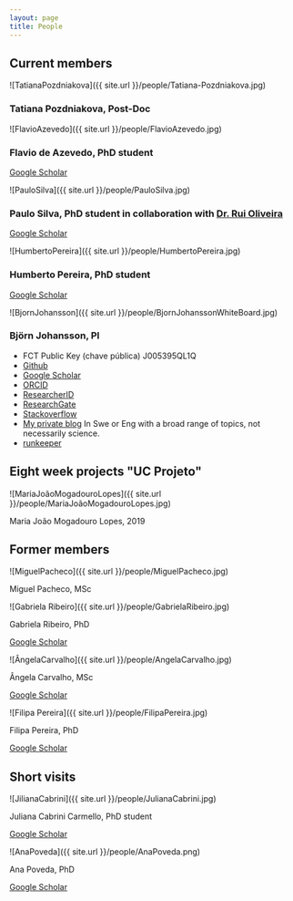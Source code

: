 ```yaml
---
layout: page
title: People
---
```


## Current members

![TatianaPozdniakova]({{ site.url }}/people/Tatiana-Pozdniakova.jpg)

### Tatiana Pozdniakova, Post-Doc

![FlavioAzevedo]({{ site.url }}/people/FlavioAzevedo.jpg)

### Flavio de Azevedo, PhD student

[Google Scholar](https://scholar.google.pt/citations?hl=en&user=lWjZURwAAAAJ&view_op=list_works&sortby=pubdate)

![PauloSilva]({{ site.url }}/people/PauloSilva.jpg)

### Paulo Silva, PhD student in collaboration with [Dr. Rui Oliveira](https://sites.google.com/site/personalwebpageofruioliveira/)

[Google Scholar](https://scholar.google.com/citations?hl=pt-PT&user=YMZQjhEAAAAJ&view_op=list_works&sortby=pubdate)

![HumbertoPereira]({{ site.url }}/people/HumbertoPereira.jpg)

### Humberto Pereira, PhD student

[Google Scholar](https://scholar.google.pt/citations?hl=en&user=v2htOOsAAAAJ&view_op=list_works&sortby=pubdate)


![BjornJohansson]({{ site.url }}/people/BjornJohanssonWhiteBoard.jpg)

### Björn Johansson, PI

- FCT Public Key (chave pública) J005395QL1Q
- [Github](https://github.com/BjornFJohansson)
- [Google Scholar](https://scholar.google.pt/citations?hl=en&user=7AiEuJ4AAAAJ&view_op=list_works&sortby=pubdate)
- [ORCID](http://orcid.org/0000-0002-7723-074X)
- [ResearcherID](http://www.researcherid.com/rid/A-3523-2012)
- [ResearchGate](https://www.researchgate.net/profile/Bjoern_Johansson4)
- [Stackoverflow](http://stackoverflow.com/users/2080368/bj%C3%B6rn-johansson)
- [My private blog](http://ochsavidare.blogspot.pt/) In Swe or Eng with a broad range of topics, not necessarily science.
- [runkeeper](https://runkeeper.com/user/bjornfjohansson)


## Eight week projects "UC Projeto"


![MariaJoãoMogadouroLopes]({{ site.url }}/people/MariaJoãoMogadouroLopes.jpg)

Maria João Mogadouro Lopes, 2019




## Former members

![MiguelPacheco]({{ site.url }}/people/MiguelPacheco.jpg)

Miguel Pacheco, MSc

![Gabriela Ribeiro]({{ site.url }}/people/GabrielaRibeiro.jpg)

Gabriela Ribeiro, PhD

[Google Scholar](https://scholar.google.pt/citations?hl=en&user=jYkpf0AAAAAJ&view_op=list_works&sortby=pubdate)

![ÂngelaCarvalho]({{ site.url }}/people/AngelaCarvalho.jpg)

Ângela Carvalho, MSc

[Google Scholar](https://scholar.google.pt/citations?hl=en&user=rQl-mO4AAAAJ&view_op=list_works&sortby=pubdate)

![Filipa Pereira]({{ site.url }}/people/FilipaPereira.jpg)

Filipa Pereira, PhD

[Google Scholar](https://scholar.google.pt/citations?hl=en&user=iiHuvP4AAAAJ&view_op=list_works&sortby=pubdate)






## Short visits

![JilianaCabrini]({{ site.url }}/people/JulianaCabrini.jpg)

Juliana Cabrini Carmello, PhD student

[Google Scholar](https://scholar.google.com.br/citations?hl=pt-BR&user=4Nu2uwoAAAAJ&view_op=list_works&sortby=pubdate)

![AnaPoveda]({{ site.url }}/people/AnaPoveda.png)

Ana Poveda, PhD

[Google Scholar](https://scholar.google.com.br/citations?hl=pt-BR&user=e5EDaQ0AAAAJ&view_op=list_works&sortby=pubdate)
